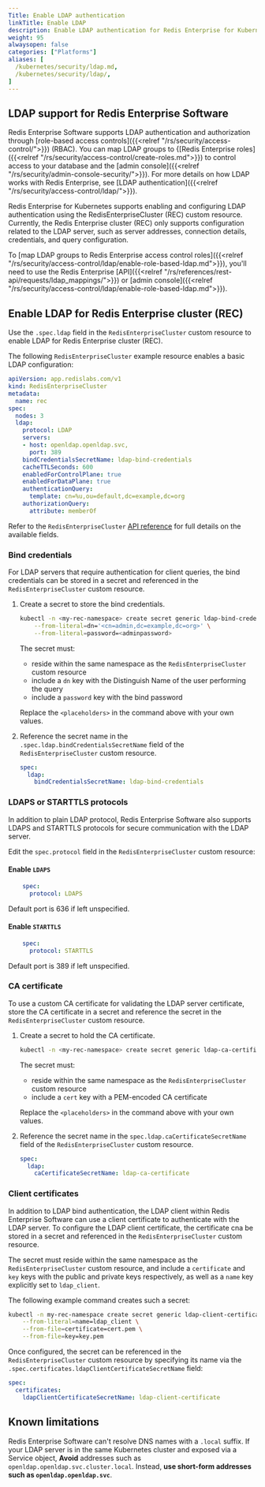 ```yaml
---
Title: Enable LDAP authentication
linkTitle: Enable LDAP
description: Enable LDAP authentication for Redis Enterprise for Kubernetes. 
weight: 95
alwaysopen: false
categories: ["Platforms"]
aliases: [ 
  /kubernetes/security/ldap.md,
  /kubernetes/security/ldap/,
]
---
```


## LDAP support for Redis Enterprise Software

Redis Enterprise Software supports LDAP authentication and authorization through [role-based access controls]({{<relref "/rs/security/access-control/">}}) (RBAC). You can map LDAP groups to {[Redis Enterprise roles]({{<relref "/rs/security/access-control/create-roles.md">}}) to control access to your database and the [admin console]({{<relref "/rs/security/admin-console-security/">}}). For more details on how LDAP works with Redis Enterprise, see [LDAP authentication]({{<relref "/rs/security/access-control/ldap/">}}).

Redis Enterprise for Kubernetes supports enabling and configuring LDAP authentication using the RedisEnterpriseCluster (REC) custom resource. Currently, the Redis Enterprise cluster (REC) only supports configuration related to the LDAP server, such as server addresses, connection details, credentials, and query configuration.

To [map LDAP groups to Redis Enterprise access control roles]({{<relref "/rs/security/access-control/ldap/enable-role-based-ldap.md">}}), you'll need to use the Redis Enterprise [API]({{<relref "/rs/references/rest-api/requests/ldap_mappings/">}}) or [admin console]({{<relref "/rs/security/access-control/ldap/enable-role-based-ldap.md">}}).

## Enable LDAP for Redis Enterprise cluster (REC)

Use the `.spec.ldap` field in the `RedisEnterpriseCluster` custom resource to enable LDAP for Redis Enterprise cluster (REC).

The following `RedisEnterpriseCluster` example resource enables a basic LDAP configuration:

```yaml
apiVersion: app.redislabs.com/v1
kind: RedisEnterpriseCluster
metadata:
  name: rec
spec:
  nodes: 3
  ldap:
    protocol: LDAP
    servers:
    - host: openldap.openldap.svc,
      port: 389
    bindCredentialsSecretName: ldap-bind-credentials
    cacheTTLSeconds: 600
    enabledForControlPlane: true
    enabledForDataPlane: true
    authenticationQuery:
      template: cn=%u,ou=default,dc=example,dc=org
    authorizationQuery:
      attribute: memberOf
```

Refer to the `RedisEnterpriseCluster` [API reference](../redis_enterprise_cluster_api.md#ldapspec) for full details on the available fields.

### Bind credentials

For LDAP servers that require authentication for client queries, the bind credentials can be stored in a secret and referenced in the `RedisEnterpriseCluster` custom resource.

1. Create a secret to store the bind credentials.
    
    ```sh
    kubectl -n <my-rec-namespace> create secret generic ldap-bind-credentials \
        --from-literal=dn='<cn=admin,dc=example,dc=org>' \
        --from-literal=password=<adminpassword>
    ```
    The secret must:
    - reside within the same namespace as the `RedisEnterpriseCluster` custom resource
    - include a `dn` key with the Distinguish Name of the user performing the query
    - include a `password` key with the bind password

    Replace the `<placeholders>` in the command above with your own values.

1. Reference the secret name in the `.spec.ldap.bindCredentialsSecretName` field of the `RedisEnterpriseCluster` custom resource.

    ```yaml
    spec:
      ldap:
        bindCredentialsSecretName: ldap-bind-credentials
    ```

### LDAPS or STARTTLS protocols

In addition to plain LDAP protocol, Redis Enterprise Software also supports LDAPS and STARTTLS protocols for secure communication with the LDAP server.

Edit the `spec.protocol` field in the `RedisEnterpriseCluster` custom resource:

#### Enable `LDAPS`

  ```yaml
      spec:
        protocol: LDAPS
  ```

  Default port is 636 if left unspecified.

#### Enable `STARTTLS`

  ```yaml
      spec:
        protocol: STARTTLS
  ```

  Default port is 389 if left unspecified.

### CA certificate

To use a custom CA certificate for validating the LDAP server certificate, store the CA certificate in a secret and reference the secret in the `RedisEnterpriseCluster` custom resource.

1. Create a secret to hold the CA certificate.

    ```sh
    kubectl -n <my-rec-namespace> create secret generic ldap-ca-certificate --from-file=cert=cacert.pem
    ```

    The secret must:
    - reside within the same namespace as the `RedisEnterpriseCluster` custom resource
    - include a `cert` key with a PEM-encoded CA certificate


    Replace the `<placeholders>` in the command above with your own values.

1. Reference the secret name in the `spec.ldap.caCertificateSecretName` field of the `RedisEnterpriseCluster` custom resource.

    ```yaml
    spec:
      ldap:
        caCertificateSecretName: ldap-ca-certificate
    ```

### Client certificates

In addition to LDAP bind authentication, the LDAP client within Redis Enterprise Software can use a client certificate to authenticate with the LDAP server.
To configure the LDAP client certificate, the certificate cna be stored in a secret and referenced in the `RedisEnterpriseCluster` custom resource.

The secret must reside within the same namespace as the `RedisEnterpriseCluster` custom resource, and include a `certificate` and `key` keys with the public and private keys respectively, as well as a `name` key explicitly set to `ldap_client`.

The following example command creates such a secret:

```sh
kubectl -n my-rec-namespace create secret generic ldap-client-certificate \
    --from-literal=name=ldap_client \
    --from-file=certificate=cert.pem \
    --from-file=key=key.pem
```

Once configured, the secret can be referenced in the `RedisEnterpriseCluster` custom resource by specifying its name via the `.spec.certificates.ldapClientCertificateSecretName` field:

```yaml
spec:
  certificates:
    ldapClientCertificateSecretName: ldap-client-certificate
```

## Known limitations

Redis Enterprise Software can't resolve DNS names with a `.local` suffix.
  If your LDAP server is in the same Kubernetes cluster and exposed via a Service object, **Avoid** addresses such as `openldap.openldap.svc.cluster.local`. Instead, **use short-form addresses such as `openldap.openldap.svc`**.